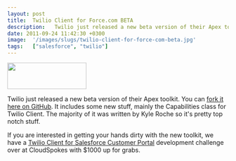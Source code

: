 ```yaml
---
layout: post
title:  Twilio Client for Force.com BETA
description:   Twilio just released a new beta version of their Apex toolkit. You can fork it here on GitHub . It includes some new stuff, mainly the Capabilities class for Twilio Client. The majority of it was written by Kyle Roche so its pretty top notch stuff. If you are interested in getting your hands dirty with the new toolkit, we have a Twilio Client for Salesforce Customer Portal development challenge over at CloudSpokes with $1000 up for grabs.
date: 2011-09-24 11:42:30 +0300
image:  '/images/slugs/twilio-client-for-force-com-beta.jpg'
tags:   ["salesforce", "twilio"]
---
```

<p><a href="http://res.cloudinary.com/blog-jeffdouglas-com/image/upload/v1400327882/Twilio_uniqur.png"><img src="http://res.cloudinary.com/blog-jeffdouglas-com/image/upload/v1400327882/Twilio_uniqur.png" alt="" title="Twilio" width="180" height="60" class="alignleft size-full wp-image-3368" /></a></p>
<p>Twilio just released a new beta version of their Apex toolkit. You can <a href="https://github.com/twilio/twilio-salesforce">fork it here on GitHub</a>. It includes some new stuff, mainly the Capabilities class for Twilio Client. The majority of it was written by Kyle Roche so it's pretty top notch stuff.</p>
<p>If you are interested in getting your hands dirty with the new toolkit, we have a <a href="http://www.cloudspokes.com/challenge_detail.html?contestID=301">Twilio Client for Salesforce Customer Portal</a> development challenge over at CloudSpokes with $1000 up for grabs.</p>

